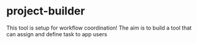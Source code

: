 # project-builder
This tool is setup for workflow coordination! The aim is to build a tool that can assign and define task to app users
